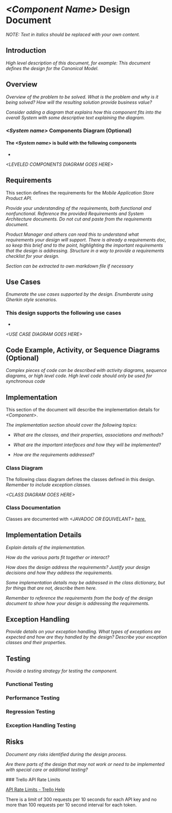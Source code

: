 # *\<Component Name>* Design Document
*NOTE: Text in italics should be replaced with your own content.*

## Introduction

*High level description of this document, for example: This document defines the design for the Canonical Model.*

## Overview

*Overview of the problem to be solved. What is the problem and why is it being solved? How will the resulting solution provide business value?*

*Consider adding a diagram that explains how this component fits into the overall System with some descriptive text explaining the diagram.*

### *\<System name>* Components Diagram (Optional)
#### The *\<System name>* is build with the following components
* 


*\<LEVELED COMPONENTS DIAGRAM GOES HERE>*

## Requirements
This section defines the requirements for the *Mobile Application Store Product API.*

*Provide your understanding of the requirements, both functional and nonfunctional. Reference the provided Requirements and System Architecture documents. Do not cut and paste from the requirements document.*

*Product Manager and others can read this to understand what requirements your design will support. There is already a requirements doc, so keep this brief and to the point, highlighting the important requirements that the design is addressing. Structure in a way to provide a requirements checklist for your design.*

*Section can be extracted to own markdown file if necessary*

## Use Cases

*Enumerate the use cases supported by the design. Enumberate using Gherkin style scenarios.* 
### This design supports the following use cases
* 

*\<USE CASE DIAGRAM GOES HERE>*

## Code Example, Activity, or Sequence Diagrams (Optional)
*Complex pieces of code can be described with activity diagrams, sequence diagrams, or high level code. High level code should only be used for synchronous code*

## Implementation

This section of the document will describe the implementation details for *\<Component>*. 

*The implementation section should cover the following topics:*
* _What are the classes, and their properties, associations and methods?_

* _What are the important interfaces and how they will be implemented?_

* _How are the requirements addressed?_

### Class Diagram

The following class diagram defines the classes defined in this design. *Remember to include exception classes.*

*\<CLASS DIAGRAM GOES HERE>*

### Class Documentation

Classes are documented with *\<JAVADOC OR EQUIVELANT>* *[here.]()*


## Implementation Details

*Explain details of the implementation.*

*How do the various parts fit together or interact?*

*How does the design address the requirements? Justify your design decisions and how they address the requirements.*

*Some implementation details may be addressed in the class dictionary, but for things that are not, describe them here.*

*Remember to reference the requirements from the body of the design document to show how your design is addressing the requirements.*

## Exception Handling

*Provide details on your exception handling. What types of exceptions are expected and how are they handled by the design? Describe your exception classes and their properties.*

## Testing

*Provide a testing strategy for testing the component.*

### Functional Testing

### Performance Testing

### Regression Testing

### Exception Handling Testing

## Risks

*Document any risks identified during the design process.*

*Are there parts of the design that may not work or need to be implemented with special care or additional testing?*


​### Trello API Rate Limits

[API Rate Limits - Trello Help](http://help.trello.com/article/838-api-rate-limits)

There is a limit of 300 requests per 10 seconds for each API key and no more than 100 requests per 10 second interval for each token. 
